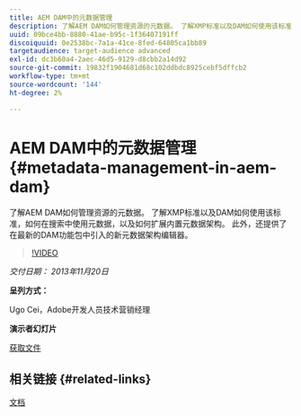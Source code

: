 ```yaml
---
title: AEM DAM中的元数据管理
description: 了解AEM DAM如何管理资源的元数据。 了解XMP标准以及DAM如何使用该标准，如何在搜索中使用元数据，以及如何扩展内置元数据架构。 此外，还提供了在最新的DAM功能包中引入的新元数据架构编辑器。
uuid: 09bce4bb-8880-41ae-b95c-1f36407191ff
discoiquuid: 0e2538bc-7a1a-41ce-8fed-64805ca1bb89
targetaudience: target-audience advanced
exl-id: dc3b60a4-2aec-46d5-9129-d8cbb2a14d92
source-git-commit: 19832f1904681d68c102ddbdc8925cebf5dffcb2
workflow-type: tm+mt
source-wordcount: '144'
ht-degree: 2%

---
```


# AEM DAM中的元数据管理{#metadata-management-in-aem-dam}

了解AEM DAM如何管理资源的元数据。 了解XMP标准以及DAM如何使用该标准，如何在搜索中使用元数据，以及如何扩展内置元数据架构。 此外，还提供了在最新的DAM功能包中引入的新元数据架构编辑器。

>[!VIDEO](https://video.tv.adobe.com/v/19524/?quality=9)

*交付日期： 2013年11月20日*

**呈列方式：**

Ugo Cei，Adobe开发人员技术营销经理

**演示者幻灯片**

[获取文件](assets/metadata-management-in-aem-dam.pdf)

## 相关链接 {#related-links}

[文档](https://docs.adobe.com/content/docs/en/cq/5-6-1/dam/metadata_for_digitalassetmanagement.html)

